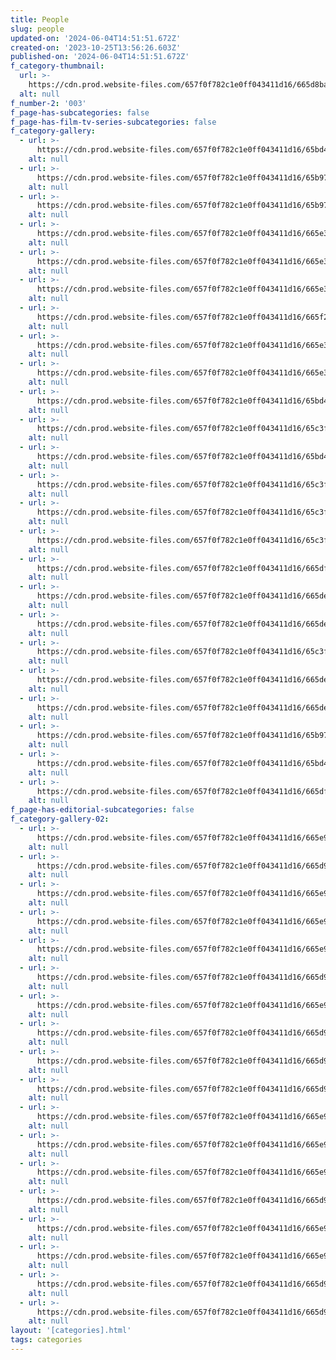 ```yaml
---
title: People
slug: people
updated-on: '2024-06-04T14:51:51.672Z'
created-on: '2023-10-25T13:56:26.603Z'
published-on: '2024-06-04T14:51:51.672Z'
f_category-thumbnail:
  url: >-
    https://cdn.prod.website-files.com/657f0f782c1e0ff043411d16/665d8ba5b03a59cfd1c65903_SOA_0801.JPG
  alt: null
f_number-2: '003'
f_page-has-subcategories: false
f_page-has-film-tv-series-subcategories: false
f_category-gallery:
  - url: >-
      https://cdn.prod.website-files.com/657f0f782c1e0ff043411d16/65bd4dd414f535e8c1e5dc75_NH2A0306.JPG
    alt: null
  - url: >-
      https://cdn.prod.website-files.com/657f0f782c1e0ff043411d16/65b9777a2f229a2d60141759_IMG_1124.JPG
    alt: null
  - url: >-
      https://cdn.prod.website-files.com/657f0f782c1e0ff043411d16/65b9772093ec9b3a944c1b3e_938A4276.JPG
    alt: null
  - url: >-
      https://cdn.prod.website-files.com/657f0f782c1e0ff043411d16/665e3268544475bc3ec7fd7e_938A5527.JPG
    alt: null
  - url: >-
      https://cdn.prod.website-files.com/657f0f782c1e0ff043411d16/665e31aa9229e7ba141b362c_938A0310.JPG
    alt: null
  - url: >-
      https://cdn.prod.website-files.com/657f0f782c1e0ff043411d16/665e32875730861d4b0265a3_938A5353.JPG
    alt: null
  - url: >-
      https://cdn.prod.website-files.com/657f0f782c1e0ff043411d16/665f29e34dfda8050aa100e9_IMG-20200220-WA0036.jpg
    alt: null
  - url: >-
      https://cdn.prod.website-files.com/657f0f782c1e0ff043411d16/665e32688509ba0223bc4285_938A1194.JPG
    alt: null
  - url: >-
      https://cdn.prod.website-files.com/657f0f782c1e0ff043411d16/665e33268509ba0223bce3a5_SOA_1772.JPG
    alt: null
  - url: >-
      https://cdn.prod.website-files.com/657f0f782c1e0ff043411d16/65bd4f1c5aa6bb64ba0f509a_NH2A1616.JPG
    alt: null
  - url: >-
      https://cdn.prod.website-files.com/657f0f782c1e0ff043411d16/65c3fc7a77f915a7ff8c197d_938A3657-standard.jpg
    alt: null
  - url: >-
      https://cdn.prod.website-files.com/657f0f782c1e0ff043411d16/65bd4d99f14a89775c62e4fb_NH2A0869.JPG
    alt: null
  - url: >-
      https://cdn.prod.website-files.com/657f0f782c1e0ff043411d16/65c3fc7af0d6cf5735ef6cb7_938A1561-standard.jpg
    alt: null
  - url: >-
      https://cdn.prod.website-files.com/657f0f782c1e0ff043411d16/65c3fc96c2a874b4347c9061_938A4567-standard.jpg
    alt: null
  - url: >-
      https://cdn.prod.website-files.com/657f0f782c1e0ff043411d16/65c3fcaec2a874b4347c9dac_938A4967-standard.jpg
    alt: null
  - url: >-
      https://cdn.prod.website-files.com/657f0f782c1e0ff043411d16/665df104ba92e6ee3bf654ae_938A0275.JPG
    alt: null
  - url: >-
      https://cdn.prod.website-files.com/657f0f782c1e0ff043411d16/665ded5aaa70f57350c0dfd6_938A4903.JPG
    alt: null
  - url: >-
      https://cdn.prod.website-files.com/657f0f782c1e0ff043411d16/665ded5a99231ca7cd156126_938A5488.JPG
    alt: null
  - url: >-
      https://cdn.prod.website-files.com/657f0f782c1e0ff043411d16/65c3fc7afde07d412da95d84_938A0694-standard.jpg
    alt: null
  - url: >-
      https://cdn.prod.website-files.com/657f0f782c1e0ff043411d16/665ded5a854aaede9247ec69_938A5695.JPG
    alt: null
  - url: >-
      https://cdn.prod.website-files.com/657f0f782c1e0ff043411d16/665ded59647d2db2384ce819_IMG_7233-standard.JPG
    alt: null
  - url: >-
      https://cdn.prod.website-files.com/657f0f782c1e0ff043411d16/65b97787128dd40fd41c9973_938A8835.JPG
    alt: null
  - url: >-
      https://cdn.prod.website-files.com/657f0f782c1e0ff043411d16/65bd4d8f17f6f812f0df4487_NH2A1195.JPG
    alt: null
  - url: >-
      https://cdn.prod.website-files.com/657f0f782c1e0ff043411d16/665df1031f919f2ee05f3c91_IMG_8627.JPG
    alt: null
f_page-has-editorial-subcategories: false
f_category-gallery-02:
  - url: >-
      https://cdn.prod.website-files.com/657f0f782c1e0ff043411d16/665e987c9fad237119236aa8_938A1199.JPG
    alt: null
  - url: >-
      https://cdn.prod.website-files.com/657f0f782c1e0ff043411d16/665d904cc2837af5dd8fb80a_IMG-20200220-WA0018.jpg
    alt: null
  - url: >-
      https://cdn.prod.website-files.com/657f0f782c1e0ff043411d16/665e987b0391f529754d0d13_IMG_9648.JPG
    alt: null
  - url: >-
      https://cdn.prod.website-files.com/657f0f782c1e0ff043411d16/665e987ca2a651e895306abc_938A7752.JPG
    alt: null
  - url: >-
      https://cdn.prod.website-files.com/657f0f782c1e0ff043411d16/665e987bd96c5388f92322bd_IMG_0344.JPG
    alt: null
  - url: >-
      https://cdn.prod.website-files.com/657f0f782c1e0ff043411d16/665d904cea3895d873b551c8_IMG-20200220-WA0021.jpg
    alt: null
  - url: >-
      https://cdn.prod.website-files.com/657f0f782c1e0ff043411d16/665e987cd625e6ecd89c5258_938A9348.JPG
    alt: null
  - url: >-
      https://cdn.prod.website-files.com/657f0f782c1e0ff043411d16/665d904c9b27f6caf7f000bb_IMG-20200220-WA0023.jpg
    alt: null
  - url: >-
      https://cdn.prod.website-files.com/657f0f782c1e0ff043411d16/665d904c7a5e41884e991821_IMG-20200220-WA0037.jpg
    alt: null
  - url: >-
      https://cdn.prod.website-files.com/657f0f782c1e0ff043411d16/665d904c2ded229d63593594_IMG-20200220-WA0042.jpg
    alt: null
  - url: >-
      https://cdn.prod.website-files.com/657f0f782c1e0ff043411d16/665e987b4f1d47db3f2c3c32__MG_4472.JPG
    alt: null
  - url: >-
      https://cdn.prod.website-files.com/657f0f782c1e0ff043411d16/665e987b2ae4d9fc4bf40bf6_26%20MONEY%20EXPRESS.JPG
    alt: null
  - url: >-
      https://cdn.prod.website-files.com/657f0f782c1e0ff043411d16/665e987b49478b1cead3043d_27%20patapievici.JPG
    alt: null
  - url: >-
      https://cdn.prod.website-files.com/657f0f782c1e0ff043411d16/665d904ce293d09b9c761c75_IMG-20200220-WA0041.jpg
    alt: null
  - url: >-
      https://cdn.prod.website-files.com/657f0f782c1e0ff043411d16/665e987ca2a651e895306aa8_938A8409.JPG
    alt: null
  - url: >-
      https://cdn.prod.website-files.com/657f0f782c1e0ff043411d16/665e987bc526907e556d5fc0_IMG_0758.JPG
    alt: null
  - url: >-
      https://cdn.prod.website-files.com/657f0f782c1e0ff043411d16/665d905fcb7a12001b6de10d_Picture%20530.jpg
    alt: null
  - url: >-
      https://cdn.prod.website-files.com/657f0f782c1e0ff043411d16/665d904c940c5ae7f4acb713_IMG-20200220-WA0036.jpg
    alt: null
layout: '[categories].html'
tags: categories
---
```



